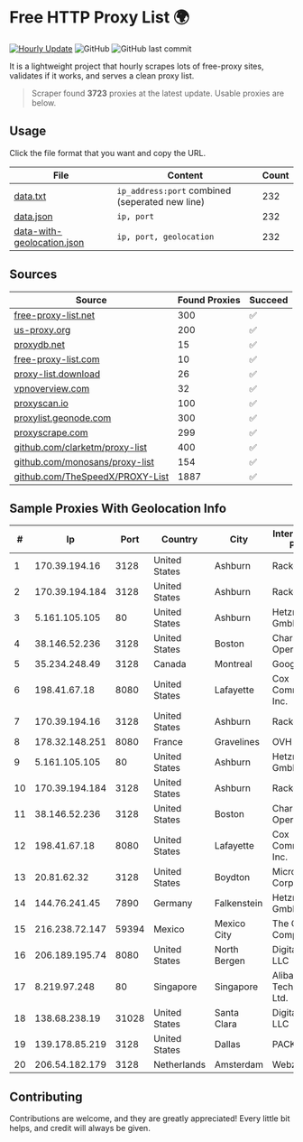 
# Free HTTP Proxy List 🌍

[![Hourly Update](https://github.com/mertguvencli/http-proxy-list/actions/workflows/main.yml/badge.svg?branch=main)](https://github.com/mertguvencli/http-proxy-list/actions/workflows/main.yml)
![GitHub](https://img.shields.io/github/license/mertguvencli/http-proxy-list)
![GitHub last commit](https://img.shields.io/github/last-commit/mertguvencli/http-proxy-list)

It is a lightweight project that hourly scrapes lots of free-proxy sites, validates if it works, and serves a clean proxy list.


> Scraper found **3723** proxies at the latest update. Usable proxies are below.

## Usage

Click the file format that you want and copy the URL.


|File|Content|Count|
|----|-------|-----|
|[data.txt](https://raw.githubusercontent.com/mertguvencli/http-proxy-list/main/proxy-list/data.txt)|`ip_address:port` combined (seperated new line)|232|
|[data.json](https://raw.githubusercontent.com/mertguvencli/http-proxy-list/main/proxy-list/data.json)|`ip, port`|232|
|[data-with-geolocation.json](https://raw.githubusercontent.com/mertguvencli/http-proxy-list/main/proxy-list/data-with-geolocation.json)|`ip, port, geolocation`|232|

## Sources

|Source|Found Proxies|Succeed|
|------|-------------|-------|
|[free-proxy-list.net](https://free-proxy-list.net)|300|✅|
|[us-proxy.org](https://www.us-proxy.org)|200|✅|
|[proxydb.net](http://proxydb.net)|15|✅|
|[free-proxy-list.com](https://free-proxy-list.com/?page=&port=&type%5B%5D=http&type%5B%5D=https&up_time=0&search=Search)|10|✅|
|[proxy-list.download](https://www.proxy-list.download/HTTP)|26|✅|
|[vpnoverview.com](https://vpnoverview.com/privacy/anonymous-browsing/free-proxy-servers)|32|✅|
|[proxyscan.io](https://www.proxyscan.io)|100|✅|
|[proxylist.geonode.com](https://proxylist.geonode.com/api/proxy-list?limit=300&page=1&sort_by=lastChecked&sort_type=desc&protocols=http,https)|300|✅|
|[proxyscrape.com](https://api.proxyscrape.com/v2/?request=displayproxies&protocol=http&timeout=10000&country=all&ssl=all&anonymity=all)|299|✅|
|[github.com/clarketm/proxy-list](https://raw.githubusercontent.com/clarketm/proxy-list/master/proxy-list-raw.txt)|400|✅|
|[github.com/monosans/proxy-list](https://raw.githubusercontent.com/monosans/proxy-list/main/proxies/http.txt)|154|✅|
|[github.com/TheSpeedX/PROXY-List](https://raw.githubusercontent.com/TheSpeedX/PROXY-List/master/http.txt)|1887|✅|


## Sample Proxies With Geolocation Info

|#|Ip|Port|Country|City|Internet Service Provider|
|-|--|----|-------|----|-------------------------|
|1|170.39.194.16|3128|United States|Ashburn|Rackdog, LLC|
|2|170.39.194.184|3128|United States|Ashburn|Rackdog, LLC|
|3|5.161.105.105|80|United States|Ashburn|Hetzner Online GmbH|
|4|38.146.52.236|3128|United States|Boston|Charles River Operation|
|5|35.234.248.49|3128|Canada|Montreal|Google LLC|
|6|198.41.67.18|8080|United States|Lafayette|Cox Communications Inc.|
|7|170.39.194.16|3128|United States|Ashburn|Rackdog, LLC|
|8|178.32.148.251|8080|France|Gravelines|OVH SAS|
|9|5.161.105.105|80|United States|Ashburn|Hetzner Online GmbH|
|10|170.39.194.184|3128|United States|Ashburn|Rackdog, LLC|
|11|38.146.52.236|3128|United States|Boston|Charles River Operation|
|12|198.41.67.18|8080|United States|Lafayette|Cox Communications Inc.|
|13|20.81.62.32|3128|United States|Boydton|Microsoft Corporation|
|14|144.76.241.45|7890|Germany|Falkenstein|Hetzner Online GmbH|
|15|216.238.72.147|59394|Mexico|Mexico City|The Constant Company|
|16|206.189.195.74|8080|United States|North Bergen|DigitalOcean, LLC|
|17|8.219.97.248|80|Singapore|Singapore|Alibaba (US) Technology Co., Ltd.|
|18|138.68.238.19|31028|United States|Santa Clara|DigitalOcean, LLC|
|19|139.178.85.219|3128|United States|Dallas|PACKET-HOST|
|20|206.54.182.179|3128|Netherlands|Amsterdam|Webzilla B.V.|



## Contributing

Contributions are welcome, and they are greatly appreciated! Every
little bit helps, and credit will always be given.

